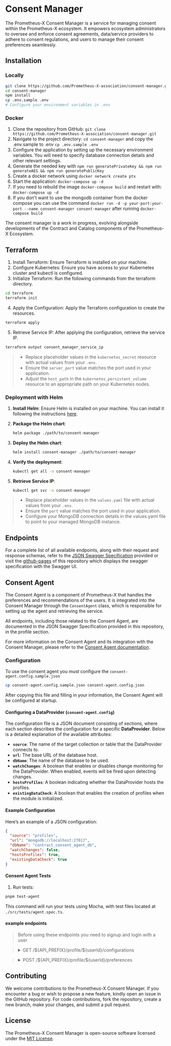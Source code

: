 # Consent Manager

The Prometheus-X Consent Manager is a service for managing consent within the Prometheus-X ecosystem. It empowers ecosystem administrators to oversee and enforce consent agreements, data/service providers to adhere to consent regulations, and users to manage their consent preferences seamlessly.

## Installation

### Locally

```sh
git clone https://github.com/Prometheus-X-association/consent-manager.git
cd consent-manager
npm install
cp .env.sample .env
# Configure your environment variables in .env
```

### Docker

1. Clone the repository from GitHub: `git clone https://github.com/Prometheus-X-association/consent-manager.git`
2. Navigate to the project directory: `cd consent-manager` and copy the .env.sample to .env `cp .env.sample .env`
3. Configure the application by setting up the necessary environment variables. You will need to specify database connection details and other relevant settings.
4. Generate the needed key with `npm run generatePrivateKey && npm run generateAES && npm run generatePublicKey`
5. Create a docker network using `docker network create ptx`
6. Start the application: `docker-compose up -d`
7. If you need to rebuild the image `docker-compose build` and restart with: `docker-compose up -d`
8. If you don't want to use the mongodb container from the docker compose you can use the command `docker run -d -p your-port:your-port --name consent-manager consent-manager` after running `docker-compose build`

The consent manager is a work in progress, evolving alongside developments of the Contract and Catalog components of the Prometheus-X Ecosystem.

## Terraform

1. Install Terraform: Ensure Terraform is installed on your machine.
2. Configure Kubernetes: Ensure you have access to your Kubernetes cluster and kubectl is configured.
3. Initialize Terraform: Run the following commands from the terraform directory.

```sh
cd terraform
terraform init
```

4. Apply the Configuration: Apply the Terraform configuration to create the resources.

```sh
terraform apply
```

5. Retrieve Service IP: After applying the configuration, retrieve the service IP.

```sh
terraform output consent_manager_service_ip
```

> - Replace placeholder values in the `kubernetes_secret` resource with actual values from your `.env`.
> - Ensure the `server_port` value matches the port used in your application.
> - Adjust the `host_path` in the `kubernetes_persistent_volume` resource to an appropriate path on your Kubernetes nodes.

### Deployment with Helm

1. **Install Helm**: Ensure Helm is installed on your machine. You can install it following the instructions [here](https://helm.sh/docs/intro/install/).

2. **Package the Helm chart**:

   ```sh
   helm package ./path/to/consent-manager
   ```

3. **Deploy the Helm chart**:

   ```sh
   helm install consent-manager ./path/to/consent-manager
   ```

4. **Verify the deployment**:

   ```sh
   kubectl get all -n consent-manager
   ```

5. **Retrieve Service IP**:

   ```sh
   kubectl get svc -n consent-manager
   ```

> - Replace placeholder values in the `values.yaml` file with actual values from your `.env`.
> - Ensure the `port` value matches the port used in your application.
> - Configure your MongoDB connection details in the values.yaml file to point to your managed MongoDB instance.

## Endpoints

For a complete list of all available endpoints, along with their request and response schemas, refer to the [JSON Swagger Specification](./docs/swagger.json) provided or visit the [github-pages](https://prometheus-x-association.github.io/consent-manager/) of this repository which displays the swagger specification with the Swagger UI.

## Consent Agent

The Consent Agent is a component of Prometheus-X that handles the preferences and recommendations of the users. It is integrated into the Consent Manager through the `ConsentAgent` class, which is responsible for setting up the agent and retrieving the service.

All endpoints, including those related to the Consent Agent, are documented in the JSON Swagger Specification provided in this repository, in the profile section.

For more information on the Consent Agent and its integration with the Consent Manager, please refer to the [Consent Agent documentation](https://github.com/Prometheus-X-association/contract-consent-agent/blob/main/README.md).

### Configuration

To use the consent agent you must configure the `consent-agent.config.sample.json`

```bash
cp consent-agent.config.sample.json consent-agent.config.json
```

After copying this file and filling in your information, the Consent Agent will be configured at startup.

#### Configuring a DataProvider (`consent-agent.config`)

The configuration file is a JSON document consisting of sections, where each section describes the configuration for a specific **DataProvider**. Below is a detailed explanation of the available attributes:

- **`source`**: The name of the target collection or table that the DataProvider connects to.
- **`url`**: The base URL of the database host.
- **`dbName`**: The name of the database to be used.
- **`watchChanges`**: A boolean that enables or disables change monitoring for the DataProvider. When enabled, events will be fired upon detecting changes.
- **`hostsProfiles`**: A boolean indicating whether the DataProvider hosts the profiles.
- **`existingDataCheck`**: A boolean that enables the creation of profiles when the module is initialized.

#### Example Configuration

Here’s an example of a JSON configuration:

```json
{
  "source": "profiles",
  "url": "mongodb://localhost:27017",
  "dbName": "contract_consent_agent_db",
  "watchChanges": false,
  "hostsProfiles": true,
  "existingDataCheck": true
}
```

#### Consent Agent Tests

1. Run tests:

```bash
pnpm test-agent
```

This command will run your tests using Mocha, with test files located at `./src/tests/agent.spec.ts`.

#### example endpoints

> Before using these endpoints you need to signup and login with a user

> <details><summary>GET /${API_PREFIX}/profile/${userId}/configurations</summary>
>
> headers: `{"Authorization": Bearer JWT}`
>
> input: -
>
> output :
>
> ```json
> {
>   "allowRecommendations": true
> }
> ```
>
> </details>

> <details><summary>POST /${API_PREFIX}/profile/${userId}/preferences</summary>
>
> headers: `{"Authorization": Bearer JWT}`
>
> input:
>
> ```json
> {
>   "preference": [
>     {
>       "participant": "65eb2661a50cb6465d41865c",
>       "asDataProvider": {
>         "authorizationLevel": "never",
>         "conditions": [
>           {
>             "time": {
>               "dayOfWeek": ["0"],
>               "startTime": "2024-03-27T14:08:19.986Z",
>               "endTime": "2025-03-27T14:08:19.986Z"
>             }
>           }
>         ]
>       },
>       "asServiceProvider": {
>         "authorizationLevel": "always",
>         "conditions": [
>           {
>             "time": {
>               "dayOfWeek": ["0"],
>               "startTime": "2024-03-27T14:08:19.986Z",
>               "endTime": "2025-03-27T14:08:19.986Z"
>             },
>             "location": {
>               "countryCode": "US"
>             }
>           }
>         ]
>       }
>     }
>   ]
> }
> ```
>
> output :
>
> ```json
> [
>   {
>     "participant": "65eb2661a50cb6465d41865c",
>     "asDataProvider": {
>       "authorizationLevel": "never",
>       "conditions": [
>         {
>           "time": {
>             "dayOfWeek": ["0"],
>             "startTime": "2024-03-27T14:08:19.986Z",
>             "endTime": "2025-03-27T14:08:19.986Z"
>           }
>         }
>       ]
>     },
>     "asServiceProvider": {
>       "authorizationLevel": "always",
>       "conditions": [
>         {
>           "time": {
>             "dayOfWeek": ["0"],
>             "startTime": "2024-03-27T14:08:19.986Z",
>             "endTime": "2025-03-27T14:08:19.986Z"
>           },
>           "location": {
>             "countryCode": "US"
>           }
>         }
>       ]
>     },
>     "_id": "67c7005c5ae3449ac23751de"
>   }
> ]
> ```
>
> </details>

## Contributing

We welcome contributions to the Prometheus-X Consent Manager. If you encounter a bug or wish to propose a new feature, kindly open an issue in the GitHub repository. For code contributions, fork the repository, create a new branch, make your changes, and submit a pull request.

## License

The Prometheus-X Consent Manager is open-source software licensed under the [MIT License](LICENSE).
